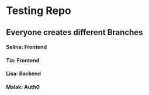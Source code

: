 # Testing Repo
## Everyone creates different Branches
#### Selina: Frontend
#### Tia: Frontend
#### Lisa: Backend
#### Malak: Auth0
